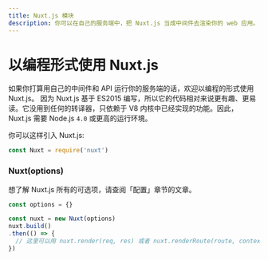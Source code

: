 ```yaml
---
title: Nuxt.js 模块
description: 你可以在自己的服务端中，把 Nuxt.js 当成中间件去渲染你的 web 应用。
---
```


# 以编程形式使用 Nuxt.js

如果你打算用自己的中间件和 API 运行你的服务端的话，欢迎以编程的形式使用 Nuxt.js。
因为 Nuxt.js 基于 ES2015 编写，所以它的代码相对来说更有趣、更易读。它没用到任何的转译器，只依赖于 V8 内核中已经实现的功能。因此，Nuxt.js 需要 Node.js `4.0` 或更高的运行环境。

你可以这样引入 Nuxt.js:
```js
const Nuxt = require('nuxt')
```

### Nuxt(options)

想了解 Nuxt.js 所有的可选项，请查阅「配置」章节的文章。

```js
const options = {}

const nuxt = new Nuxt(options)
nuxt.build()
.then(() => {
  // 这里可以用 nuxt.render(req, res) 或者 nuxt.renderRoute(route, context)
})
```
